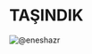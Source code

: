 # TAŞINDIK

![@eneshazr](https://github.com/yazilimfuryasi/yazilimfuryasi/assets/62441845/14a4e7b8-d487-482a-b5a4-fcc412674ee8)
